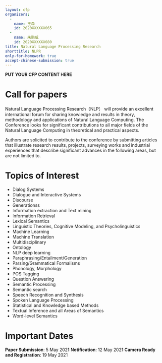 ```yaml
---
layout: cfp
organizers:
  -
    name: 王森
    id: 2020XXXXXX065
  -
    name: 朱鹏威
    id: 2020XXXXXX080
title: Natural Language Processing Research
shorttitle: NLPR
only-for-homework: true
accept-chinese-submission: true
---
```


**PUT YOUR CFP CONTENT HERE**

# Call for papers

Natural Language Processing Research（NLP） will provide an excellent international forum for sharing knowledge and results in theory, methodology and applications of Natural Language Computing. The Conference looks for significant contributions to all major fields of the Natural Language Computing in theoretical and practical aspects.

Authors are solicited to contribute to the conference by submitting articles that illustrate research results, projects, surveying works and industrial experiences that describe significant advances in the following areas, but are not limited to.

# Topics of Interest

* Dialog Systems
* Dialogue and Interactive Systems
* Discourse
* Generationss
* Information extraction and Text mining
* Information Retrieval
* Lexical Semantics
* Linguistic Theories, Cognitive Modeling, and Psycholinguistics
* Machine Learning
* Machine Translation
* Multidisciplinary
* Ontology
* NLP deep learning
* Paraphrasing/Entailment/Generation
* Parsing/Grammatical Formalisms
* Phonology, Morphology
* POS Tagging
* Question Answering
* Semantic Processing
* Semantic search
* Speech Recognition and Synthesis
* Spoken Language Processing
* Statistical and Knowledge based Methods
* Textual Inference and all Areas of Semantics
* Word-level Semantics

# Important Dates

**Paper Submission**: 5 May 2021
**Notification**: 12 May 2021
**Camera Ready and Registration**: 19 May 2021